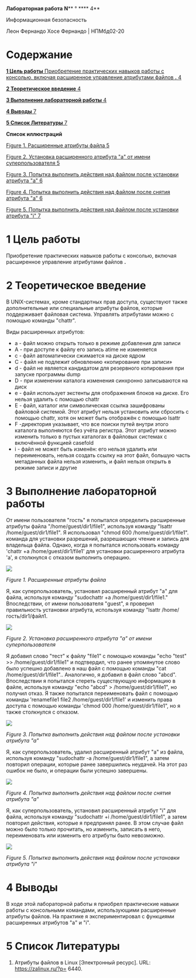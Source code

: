 **Лабораторная работа**  **N**** ° **** 4**

Информационная безопасность

Леон Фернандо Хосе Фернандо | НПМбд02-20

# **Содержание**

[**1 Цель работы** Приобретение практических навыков работы с консолью, включая расширенное управление атрибутами файлов **.** 4](#_Toc146580553)

[**2 Теоретическое введение** 4](#_Toc146580554)

[**3 Выполнение лабораторной работы** 4](#_Toc146580555)

[**4 Выводы** 7](#_Toc146580556)

[**5 Список Литературы** 7](#_Toc146580557)

**Список иллюстраций**

[Figure 1. Расширенные атрибуты файла 5](#_Toc146580593)

[Figure 2. Установка расширенного атрибута "a" от имени суперпользователя 5](#_Toc146580594)

[Figure 3. Попытка выполнить действия над файлом после установки атрибута "a" 6](#_Toc146580595)

[Figure 4. Попытка выполнить действия над файлом после снятия атрибута "a" 6](#_Toc146580596)

[Figure 5. Попытка выполнить действия над файлом после установки атрибута "i" 7](#_Toc146580597)

# **1**  **Цель работы**
Приобретение практических навыков работы с консолью, включая расширенное управление атрибутами файлов **.**

# **2 Теоретическое введение**

В UNIX-системах, кроме стандартных прав доступа, существуют также дополнительные или специальные атрибуты файлов, которые поддерживает файловая система. Управлять атрибутами можно с помощью команды "chattr".

Виды расширенных атрибутов:

- a - файл можно открыть только в режиме добавления для записи
- A - при доступе к файлу его запись atime не изменяется
- c - файл автоматически сжимается на диске ядром
- C - файл не подлежит обновлению «копирование при записи»
- d - файл не является кандидатом для резервного копирования при запуске программы dump
- D - при изменении каталога изменения синхронно записываются на диск
- e - файл использует экстенты для отображения блоков на диске. Его нельзя удалить с помощью chattr
- E - файл, каталог или символическая ссылка зашифрованы файловой системой. Этот атрибут нельзя установить или сбросить с помощью chattr, хотя он может быть отображён с помощью lsattr
- F -директория указывает, что все поиски путей внутри этого каталога выполняются без учёта регистра. Этот атрибут можно изменить только в пустых каталогах в файловых системах с включённой функцией casefold
- i - файл не может быть изменён: его нельзя удалить или переименовать, нельзя создать ссылку на этот файл, большую часть метаданных файла нельзя изменить, и файл нельзя открыть в режиме записи и другие

# **3 Выполнение лабораторной работы**

От имени пользователя "гость" я попытался определить расширенные атрибуты файла "/home/guest/dir1/file1", используя команду "lsattr /home/guest/dir1/file1". Я использовал "chmod 600 /home/guest/dir1/file1". команда для установки разрешений, разрешающих чтение и запись для владельца файла. Однако, когда я попытался использовать команду 'chattr +a /home/guest/dir1/file1' для установки расширенного атрибута 'a', я столкнулся с отказом выполнить операцию.

![](RackMultipart20230925-1-6sf41z_html_4b55e048f0fb6b67.png)

_Figure 1. Расширенные атрибуты файла_

Я, как суперпользователь, установил расширенный атрибут "a" для файла, используя команду "sudochattr +a /home/guest/dir1/file1." Впоследствии, от имени пользователя "guest", я проверил правильность установки атрибута, используя команду "lsattr /home/гость/dir1/файл1.

![](RackMultipart20230925-1-6sf41z_html_5ff516ce6a8e6695.png)

_Figure 2. Установка расширенного атрибута "a" от имени суперпользователя_

Я добавил слово "тест" к файлу "file1" с помощью команды "echo "test" \>\> /home/guest/dir1/file1" и подтвердил, что ранее упомянутое слово было успешно добавлено в наш файл с помощью команды "cat /home/guest/dir1/file1".. Аналогично, я добавил в файл слово "abcd". Впоследствии я попытался стереть существующую информацию в файле, используя команду "echo "abcd" \> /home/guest/dir1/file1", но получил отказ. Я также попытался переименовать файл с помощью команды 'renamefile1 file2 /home/guest/dir1/file1' и изменить права доступа с помощью команды 'chmod 000 /home/guest/dir1/file1", но я также столкнулся с отказом.

![](RackMultipart20230925-1-6sf41z_html_2b88cc2c3e7b2610.png)

_Figure 3. Попытка выполнить действия над файлом после установки атрибута "a"_

Я, как суперпользователь, удалил расширенный атрибут "a" из файла, используя команду "sudochattr -a /home/guest/dir1/file1", а затем повторил операции, которые ранее завершились неудачей. На этот раз ошибок не было, и операции были успешно завершены.

![](RackMultipart20230925-1-6sf41z_html_62f020b5fc6acf33.png)

_Figure 4. Попытка выполнить действия над файлом после снятия атрибута "a"_

Я, как суперпользователь, установил расширенный атрибут "i" для файла, используя команду "sudochattr +i /home/guest/dir1/file1", а затем повторил действия, которые я предпринял ранее. В этом случае файл можно было только прочитать, но изменить, записать в него, переименовать или изменить его атрибуты было невозможно.

![](RackMultipart20230925-1-6sf41z_html_aa28775ee43d32b4.png)

_Figure 5. Попытка выполнить действия над файлом после установки атрибута "i"_

# **4 Выводы**

В ходе этой лабораторной работы я приобрел практические навыки работы с консольными командами, использующими расширенные атрибуты файлов. На практике я экспериментировал с функциями расширенных атрибутов "a" и "i".

# **5 Список Литературы**

1. Атрибуты файлов в Linux [Электронный ресурс]. URL: https://zalinux.ru/?p= 6440.